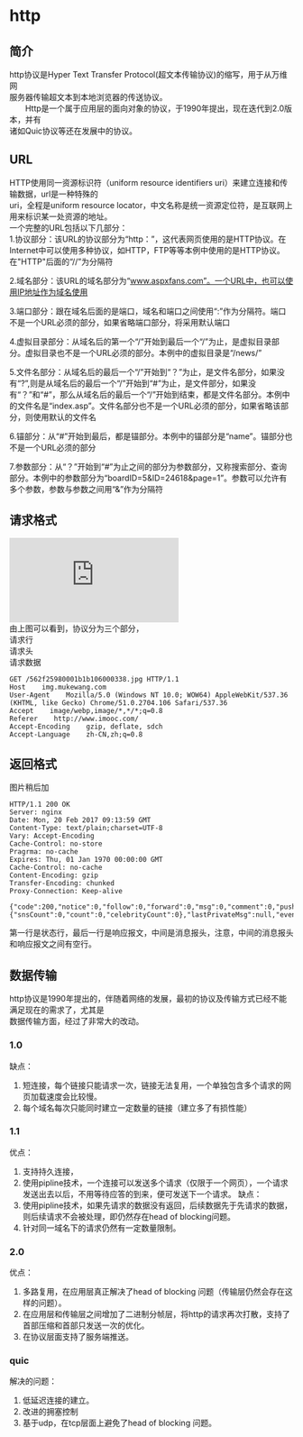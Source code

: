 # http

## 简介

http协议是Hyper Text Transfer Protocol\(超文本传输协议\)的缩写，用于从万维网  
服务器传输超文本到本地浏览器的传送协议。  
  Http是一个属于应用层的面向对象的协议，于1990年提出，现在迭代到2.0版本，并有  
诸如Quic协议等还在发展中的协议。

## URL

HTTP使用同一资源标识符（uniform resource identifiers uri）来建立连接和传输数据，url是一种特殊的  
uri，全程是uniform resource locator，中文名称是统一资源定位符，是互联网上用来标识某一处资源的地址。  
一个完整的URL包括以下几部分：  
1.协议部分：该URL的协议部分为“http：”，这代表网页使用的是HTTP协议。在Internet中可以使用多种协议，如HTTP，FTP等等本例中使用的是HTTP协议。在"HTTP"后面的“//”为分隔符

2.域名部分：该URL的域名部分为“www.aspxfans.com”。一个URL中，也可以使用IP地址作为域名使用

3.端口部分：跟在域名后面的是端口，域名和端口之间使用“:”作为分隔符。端口不是一个URL必须的部分，如果省略端口部分，将采用默认端口

4.虚拟目录部分：从域名后的第一个“/”开始到最后一个“/”为止，是虚拟目录部分。虚拟目录也不是一个URL必须的部分。本例中的虚拟目录是“/news/”

5.文件名部分：从域名后的最后一个“/”开始到“？”为止，是文件名部分，如果没有“?”,则是从域名后的最后一个“/”开始到“\#”为止，是文件部分，如果没有“？”和“\#”，那么从域名后的最后一个“/”开始到结束，都是文件名部分。本例中的文件名是“index.asp”。文件名部分也不是一个URL必须的部分，如果省略该部分，则使用默认的文件名

6.锚部分：从“\#”开始到最后，都是锚部分。本例中的锚部分是“name”。锚部分也不是一个URL必须的部分

7.参数部分：从“？”开始到“\#”为止之间的部分为参数部分，又称搜索部分、查询部分。本例中的参数部分为“boardID=5&ID=24618&page=1”。参数可以允许有多个参数，参数与参数之间用“&”作为分隔符

## 请求格式

![http请求格式](https://github.com/whodarewin/knowledge_hierarchy/blob/master/high_performance/agreement/http_request.md)  
由上图可以看到，协议分为三个部分，  
请求行  
请求头  
请求数据

```
GET /562f25980001b1b106000338.jpg HTTP/1.1
Host    img.mukewang.com
User-Agent    Mozilla/5.0 (Windows NT 10.0; WOW64) AppleWebKit/537.36 (KHTML, like Gecko) Chrome/51.0.2704.106 Safari/537.36
Accept    image/webp,image/*,*/*;q=0.8
Referer    http://www.imooc.com/
Accept-Encoding    gzip, deflate, sdch
Accept-Language    zh-CN,zh;q=0.8
```

## 返回格式

图片稍后加

```
HTTP/1.1 200 OK
Server: nginx
Date: Mon, 20 Feb 2017 09:13:59 GMT
Content-Type: text/plain;charset=UTF-8
Vary: Accept-Encoding
Cache-Control: no-store
Pragrma: no-cache
Expires: Thu, 01 Jan 1970 00:00:00 GMT
Cache-Control: no-cache
Content-Encoding: gzip
Transfer-Encoding: chunked
Proxy-Connection: Keep-alive

{"code":200,"notice":0,"follow":0,"forward":0,"msg":0,"comment":0,"pushMsg":null,"friend":{"snsCount":0,"count":0,"celebrityCount":0},"lastPrivateMsg":null,"event":0,"newProgramCount":0,"createDJRadioCount":0,"newTheme":true}
```

第一行是状态行，最后一行是响应报文，中间是消息报头，注意，中间的消息报头和响应报文之间有空行。

## 数据传输

http协议是1990年提出的，伴随着网络的发展，最初的协议及传输方式已经不能满足现在的需求了，尤其是  
数据传输方面，经过了非常大的改动。

### 1.0
缺点：
1. 短连接，每个链接只能请求一次，链接无法复用，一个单独包含多个请求的网页加载速度会比较慢。
2. 每个域名每次只能同时建立一定数量的链接（建立多了有损性能）
### 1.1
优点：
1. 支持持久连接，
2. 使用pipline技术，一个连接可以发送多个请求（仅限于一个网页），一个请求发送出去以后，不用等待应答的到来，便可发送下一个请求。
缺点：
1. 使用pipline技术，如果先请求的数据没有返回，后续数据先于先请求的数据，则后续请求不会被处理，即仍然存在head of blocking问题。
2. 针对同一域名下的请求仍然有一定数量限制。
### 2.0
优点：
1. 多路复用，在应用层真正解决了head of blocking 问题（传输层仍然会存在这样的问题）。
2. 在应用层和传输层之间增加了二进制分帧层，将http的请求再次打散，支持了首部压缩和首部只发送一次的优化。
3. 在协议层面支持了服务端推送。

### quic
解决的问题：
1. 低延迟连接的建立。
2. 改进的拥塞控制
3. 基于udp，在tcp层面上避免了head of blocking 问题。



